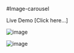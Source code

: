 #Image-carousel

Live Demo [Click here...]

![image](https://user-images.githubusercontent.com/81670997/172297097-b430176c-6d34-4453-af08-bbc1703a5618.png)

![image](https://user-images.githubusercontent.com/81670997/172297338-311b80af-36bb-4ea5-9644-8024fdcda2b3.png)

